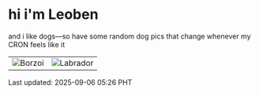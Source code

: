 # hi i'm Leoben

and i like dogs—so have some random dog pics that change whenever my CRON feels like it

|  |  |
|--------|----------|
| ![Borzoi](https://random-dog-vercel.vercel.app/api/random-borzoi?v=1757107610) | ![Labrador](https://random-dog-vercel.vercel.app/api/random-labrador?v=1757107610) |

Last updated: 2025-09-06 05:26 PHT
